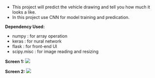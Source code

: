 - This project will predict the vehicle drawing and tell you how much it looks a like.
- In this project use CNN for model training and predication.

<b>Dependency Used:</b>
- numpy : for array operation 
- keras : for nural network
- flask : for front-end UI
- scipy.misc : for image reading and resizing

<b>Screen 1:</b>
<img src="Output1.JPG"/>

<b>Screen 2:</b>
<img src="Output2.JPG"/>
